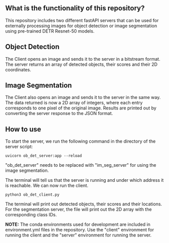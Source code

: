 ## What is the functionality of this repository?

This repository includes two different fastAPI servers that can be used for externally
processing images for object detection or image segmentation using pre-trained DETR Resnet-50 models.

## Object Detection

The Client opens an image and sends it to the server in a bitstream format.
The server returns an array of detected objects, their scores and their 2D coordinates.

## Image Segmentation

The Client also opens an image and sends it to the server in the same way. The data returned is now a 2D array of integers, where each entry corresponds to one pixel of the original image. Results are printed out by converting the server response to the JSON format.

## How to use

To start the server, we run the following command in the directory of the server script:

```
uvicorn ob_det_server:app --reload
```

"ob_det_server" needs to be replaced with "im_seg_server" for using the image segmentation.

The terminal will tell us that the server is running and under which address it is reachable.
We can now run the client.

```
python3 ob_det_client.py
```

The terminal will print out detected objects, their scores and their locations. For the segmentation server, the file will print out the 2D array with the corresponding class IDs.

**NOTE:** The conda environments used for development are included in environment.yml files in the repository. Use the "client" environment for running the client and the "server" environment for running the server.

